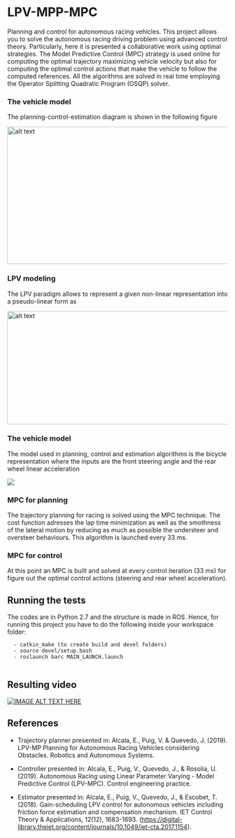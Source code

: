 # LPV-MPP-MPC
Planning and control for autonomous racing vehicles. This project allows you to solve the autonomous racing driving problem using advanced control theory. 
Particularly, here it is presented a collaborative work using optimal strategies. The Model Predictive Control (MPC) strategy is used online for computing the optimal trajectory maximizing vehicle velocity but also for computing the optimal control actions that make the vehicle to follow the computed references.
All the algorithms are solved in real time employing the Operator Splitting Quadratic Program (OSQP) solver.

### The vehicle model
The planning-control-estimation diagram is shown in the following figure

<!--![](https://github.com/euge2838/LPV-MPP-MPC/blob/master/Berkeley_control_planning_diagram.png) -->
<img src="https://github.com/euge2838/LPV-MPP-MPC/blob/master/Berkeley_control_planning_diagram.png" alt="alt text" width="520" height="314">



### LPV modeling
The LPV paradigm allows to represent a given non-linear representation into a pseudo-linear form as

<img src="https://github.com/euge2838/LPV-MPP-MPC/blob/master/vehicle_modeling.png" alt="alt text" width="521" height="259">
<!-- ![](https://github.com/euge2838/LPV-MPP-MPC/blob/master/vehicle_modeling.png) -->

### The vehicle model
The model used in planning, control and estimation algorithms is the bicycle representation where the inputs are the front steering angle and the rear wheel linear acceleration

![](https://github.com/euge2838/LPV-MPP-MPC/blob/master/variables_representation.png)


### MPC for planning
The trajectory planning for racing is solved using the MPC technique. The cost function adresses the lap time minimization as well as the smothness of the lateral motion by reducing as much as possible the understeer and oversteer behaviours.
This algorithm is launched every 33 ms.

### MPC for control
At this point an MPC is built and solved at every control iteration (33 ms) for figure out the optimal control actions (steering and rear wheel acceleration).


## Running the tests
The codes are in Python 2.7 and the structure is made in ROS. Hence, for running this project you have to do the following inside your workspace folder:
```
  - catkin_make (to create build and devel folders)
  - source devel/setup.bash
  - roslaunch barc MAIN_LAUNCH.launch
  
```


## Resulting video
[![IMAGE ALT TEXT HERE](Kazam_screenshot_00000.png)](https://www.youtube.com/watch?v=NrFt6ZmRRY0)


## References
* Trajectory planner presented in:  Alcala, E., Puig, V. & Quevedo, J. (2019). LPV-MP Planning for Autonomous Racing Vehicles considering Obstacles. Robotics and Autonomous Systems.

* Controller presented in: Alcala, E., Puig, V., Quevedo, J., & Rosolia, U. (2019). Autonomous Racing using Linear Parameter Varying - Model Predictive Control (LPV-MPC). Control engineering practice.

* Estimator presented in: Alcala, E., Puig, V., Quevedo, J., & Escobet, T. (2018). Gain-scheduling LPV control for autonomous vehicles including friction force estimation and compensation mechanism. IET Control Theory & Applications, 12(12), 1683-1693. (https://digital-library.theiet.org/content/journals/10.1049/iet-cta.2017.1154).



